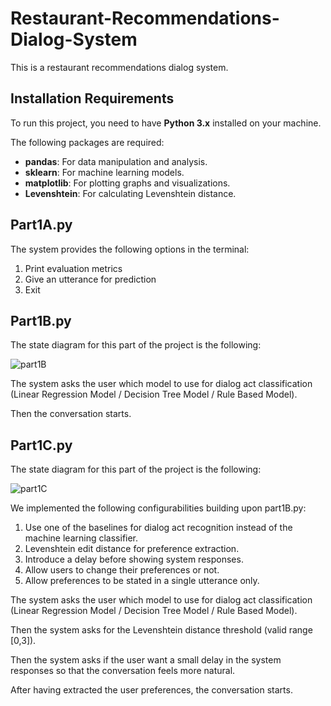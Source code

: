# Restaurant-Recommendations-Dialog-System
This is a restaurant recommendations dialog system.

## Installation Requirements

To run this project, you need to have **Python 3.x** installed on your machine.

The following packages are required:
- **pandas**: For data manipulation and analysis.
- **sklearn**: For machine learning models.
- **matplotlib**: For plotting graphs and visualizations.
- **Levenshtein**: For calculating Levenshtein distance.

## Part1A.py

The system provides the following options in the terminal:
1. Print evaluation metrics
2. Give an utterance for prediction
3. Exit

## Part1B.py
The state diagram for this part of the project is the following:

![part1B](https://github.com/user-attachments/assets/19366b43-edde-41a2-b66f-1ddcee64dc6d)

The system asks the user which model to use for dialog act classification (Linear Regression Model / Decision Tree Model / Rule Based Model).

Then the conversation starts.

## Part1C.py
The state diagram for this part of the project is the following:

![part1C](https://github.com/user-attachments/assets/7627695e-a3f9-48b8-9a52-0097bf8c6d6f)

We implemented the following configurabilities building upon part1B.py:
1. Use one of the baselines for dialog act recognition instead of the machine learning classifier.
2. Levenshtein edit distance for preference extraction.
3. Introduce a delay before showing system responses.
4. Allow users to change their preferences or not.
5. Allow preferences to be stated in a single utterance only.

The system asks the user which model to use for dialog act classification (Linear Regression Model / Decision Tree Model / Rule Based Model).

Then the system asks for the Levenshtein distance threshold (valid range [0,3]).

Then the system asks if the user want a small delay in the system responses so that the conversation feels more natural.

After having extracted the user preferences, the conversation starts.


